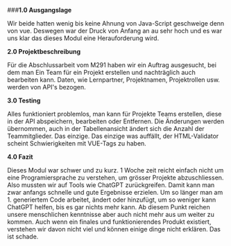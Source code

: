 ###**1.0 Ausgangslage**

Wir beide hatten wenig bis keine Ahnung von Java-Script geschweige denn von vue. Deswegen war der Druck von Anfang an au sehr hoch und es war uns klar das dieses Modul eine Herauforderung wird.


**2.0 Projektbeschreibung**

Für die Abschlussarbeit vom M291 haben wir ein Auftrag ausgesucht, bei dem man Ein Team für ein Projekt erstellen und nachträglich auch bearbeiten kann. Daten, wie Lernpartner, Projektnamen, Projektrollen usw. werden von API's bezogen.


**3.0 Testing**

Alles funktioniert problemlos, man kann für Projekte Teams erstellen, diese in der API abspeichern, bearbeiten oder Entfernen. Die Änderungen werden übernommen, auch in der Tabellenansicht ändert sich die Anzahl der Teammitglieder. Das einzige. Das einzige was auffällt, der HTML-Validator scheint Schwierigkeiten mit VUE-Tags zu haben.


**4.0 Fazit**

Dieses Modul war schwer und zu kurz. 1 Woche zeit reicht einfach nicht um eine Programiersprache zu verstehen, um grösser Projekte abzuschliessen. Also mussten wir auf Tools wie ChatGPT zurückgreifen. Damit kann man zwar anfangs schnelle und gute Ergebnisse erzielen. Um so länger man am 1. generiertem Code arbeitet, ändert oder hinzufügt, um so weniger kann ChatGPT helfen, bis es gar nichts mehr kann. Ab diesem Punkt reichen unsere menschlichen kenntnisse aber auch nicht mehr aus um weiter zu kommen. Auch wenn ein finales und funktionierendes Produkt existiert, verstehen wir davon nicht viel und können einige dinge nicht erklären. Das ist schade.
